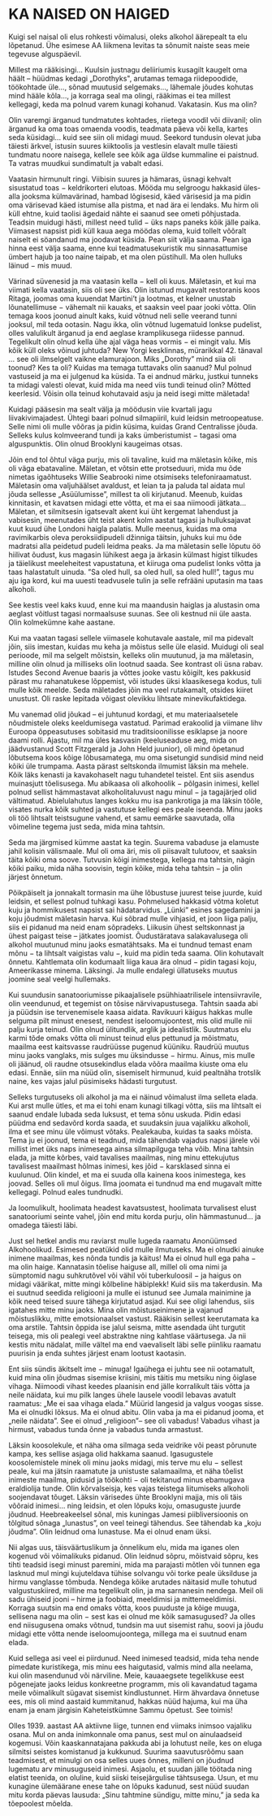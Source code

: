# KA NAISED ON HAIGED

Kuigi sel naisal oli elus rohkesti võimalusi, oleks alkohol äärepealt ta elu lõpetanud. Ühe esimese AA liikmena levitas ta sõnumit naiste seas meie tegevuse alguspäevil.

Millest ma rääkisingi... Kuulsin justnagu deliiriumis kusagilt kaugelt oma häält – hüüdmas kedagi „Dorothyks", arutamas temaga riidepoodide, töökohtade üle..., sõnad muutusid selgemaks..., lähemale jõudes kohutas mind hääle kõla..., ja korraga seal ma olingi, rääkimas ei tea millest kellegagi, keda ma polnud varem kunagi kohanud. Vakatasin. Kus ma olin?

Olin varemgi ärganud tundmatutes kohtades, riietega voodil või diivanil; olin ärganud ka oma toas omaenda voodis, teadmata päeva või kella, kartes seda küsidagi... kuid see siin oli midagi muud. Seekord tundusin olevat juba täiesti ärkvel, istusin suures kiiktoolis ja vestlesin elavalt mulle täiesti tundmatu noore naisega, kellele see kõik aga üldse kummaline ei paistnud. Ta vatras muudkui sundimatult ja vabalt edasi.

Vaatasin hirmunult ringi. Viibisin suures ja hämaras, üsnagi kehvalt sisustatud toas − keldrikorteri elutoas. Mööda mu selgroogu hakkasid üles-alla jooksma külmavärinad, hambad lõgisesid, käed värisesid ja ma pidin oma värisevad käed istumise alla pistma, et nad ära ei lendaks. Mu hirm oli küll ehtne, kuid taolisi ägedaid nähte ei saanud see ometi põhjustada. Teadsin muidugi hästi, millest need tulid − üks naps paneks kõik jälle paika. Viimasest napsist pidi küll kaua aega möödas olema, kuid tollelt võõralt naiselt ei söandanud ma joodavat küsida. Pean siit välja saama. Pean iga hinna eest välja saama, enne kui teadmatusekuristik mu sinnasattumise ümbert hajub ja too naine taipab, et ma olen püstihull. Ma olen hulluks läinud − mis muud.

Värinad süvenesid ja ma vaatasin kella − kell oli kuus. Mäletasin, et kui ma viimati kella vaatasin, siis oli see üks. Olin istunud mugavalt restoranis koos Ritaga, joomas oma kuuendat Martini’t ja lootmas, et kelner unustab lõunatellimuse − vähemalt nii kauaks, et saaksin veel paar jooki võtta. Olin temaga koos joonud ainult kaks, kuid võtnud neli selle veerand tunni jooksul, mil teda ootasin. Nagu ikka, olin võtnud lugematuid lonkse pudelist, olles valulikult ärganud ja end aeglase kramp­likusega riidesse pannud. Tegelikult olin olnud kella ühe ajal väga heas vormis − ei mingit valu. Mis kõik küll oleks võinud juhtuda? New Yorgi kesklinnas, mürarikkal 42. tänaval ... see oli ilmselgelt vaikne elamurajoon. Miks „Dorothy” mind siia oli toonud? Kes ta oli? Kuidas ma temaga tuttavaks olin saanud? Mul polnud vastuseid ja ma ei julgenud ka küsida. Ta ei andnud märku, justkui tunneks ta midagi valesti olevat, kuid mida ma need viis tundi teinud olin? Mõtted keerlesid. Võisin olla teinud kohutavaid asju ja neid isegi mitte mäletada!

Kuidagi pääsesin ma sealt välja ja möödusin viie kvartali jagu liivakivimajadest. Ühtegi baari polnud silmapiiril, kuid leidsin metroopeatuse. Selle nimi oli mulle võõras ja pidin küsima, kuidas Grand Centralisse jõuda. Selleks kulus kolmveerand tundi ja kaks ümberistumist − tagasi oma alguspunktis. Olin olnud Brooklyni kaugeimas otsas.

Jõin end tol õhtul väga purju, mis oli tavaline, kuid ma mäletasin kõike, mis oli väga ebatavaline. Mäletan, et võtsin ette protseduuri, mida mu õde nimetas igaõhtuseks Willie Seabrooki nime otsimiseks telefoniraamatust. Mäletasin oma valjuhäälset avaldust, et leian ta ja paluda tal aidata mul jõuda sellesse „Asüülumisse”, millest ta oli kirjutanud. Meenub, kuidas kinnitasin, et kavatsen midagi ette võtta, et ma ei saa niimoodi jätkata... Mäletan, et silmitsesin igatsevalt akent kui üht kergemat lahendust ja vabisesin, meenutades üht teist akent kolm aastat tagasi ja hulluksajavat kuut kuud ühe Londoni haigla palatis. Mulle meenus, kuidas ma oma ravimikarbis oleva peroksiidipudeli džinniga täitsin, juhuks kui mu õde madratsi alla peidetud pudeli leidma peaks. Ja ma mäletasin selle lõputu öö hiilivat õudust, kus magasin lühikest aega ja ärkasin külmast higist tilkudes ja täielikust meeleheitest vapustatuna, et kiiruga oma pudelist lonks võtta ja taas halastatult uinuda. ”Sa oled hull, sa oled hull, sa oled hull!”, tagus mu aju iga kord, kui ma uuesti teadvusele tulin ja selle refrääni uputasin ma taas alkoholi.

See kestis veel kaks kuud, enne kui ma maandusin haiglas ja alustasin oma aeglast võitlust tagasi normaalsuse suunas. See oli kestnud nii üle aasta. Olin kolmekümne kahe aastane.

Kui ma vaatan tagasi sellele viimasele kohutavale aastale, mil ma pidevalt jõin, siis imestan, kuidas mu keha ja mõistus selle üle elasid. Muidugi oli seal perioode, mil ma selgelt mõistsin, kelleks olin muutunud, ja ma mäletasin, milline olin olnud ja milliseks olin lootnud saada. See kontrast oli üsna rabav. Istudes Second Avenue baaris ja võttes jooke vastu kõigilt, kes pakkusid pärast mu rahanatukese lõppemist, või istudes üksi klaasikesega kodus, tuli mulle kõik meelde. Seda mäletades jõin ma veel rutakamalt, otsides kiiret unustust. Oli raske lepitada võigast olevikku lihtsate minevikufaktidega.

Mu vanemad olid jõukad – ei juhtunud kordagi, et mu materiaalsetele nõudmistele oleks keeldumisega vastatud. Parimad erakoolid ja viimane lihv Euroopa õppeasutuses sobitasid mu traditsioonilisse esiklapse ja noore daami rolli. Ajastu, mil ma üles kasvasin (keeluseaduse aeg, mida on jäädvustanud Scott Fitzgerald ja John Held juunior), oli mind õpetanud lõbutsema koos kõige lõbusamatega, mu oma sisetungid sundisid mind neid kõiki üle trumpama. Aasta pärast seltskonda ilmumist läksin ma mehele. Kõik läks kenasti ja kavakohaselt nagu tuhandetel teistel. Ent siis asendus muinasjutt tõelisusega. Mu abikaasa oli alkohoolik − põlgasin inimesi, kellel polnud sellist hämmastavat alkoholitaluvust nagu minul − ja tagajärjed olid vältimatud. Abielulahutus langes kokku mu isa pankrotiga ja ma läksin tööle, visates nurka kõik suhted ja vastutuse kellegi ees peale iseenda. Minu jaoks oli töö lihtsalt teistsugune vahend, et samu eemärke saavutada, olla võimeline tegema just seda, mida mina tahtsin.

Seda ma järgmised kümme aastat ka tegin. Suurema vabaduse ja elamuste jahil kolisin välismaale. Mul oli oma äri, mis oli piisavalt tulutoov, et saaksin täita kõiki oma soove. Tutvusin kõigi inimestega, kellega ma tahtsin, nägin kõiki paiku, mida näha soovisin, tegin kõike, mida teha tahtsin − ja olin järjest õnnetum.

Põikpäiselt ja jonnakalt tormasin ma ühe lõbustuse juurest teise juurde, kuid leidsin, et sellest polnud tuhkagi kasu. Pohmelused hakkasid võtma koletut kuju ja hommikusest napsist sai hädatarvidus. „Lünki” esines sagedamini ja koju jõudmist mäletasin harva. Kui sõbrad mulle vihjasid, et joon liiga palju, siis ei pidanud ma neid enam sõpradeks. Liikusin ühest seltskonnast ja ühest paigast teise – jätkates joomist. Õudustäratava salakavalusega oli alkohol muutunud minu jaoks esmatähtsaks. Ma ei tundnud temast enam mõnu − ta lihtsalt vaigistas valu −, kuid ma pidin teda saama. Olin kohutavalt õnnetu. Kahtlemata olin kodumaalt liiga kaua ära olnud − pidin tagasi koju, Ameerikasse minema. Läksingi. Ja mulle endalegi üllatuseks muutus joomine seal veelgi hullemaks.

Kui suundusin sanatooriumisse pikaajalisele psühhiaatrilisele intensiivravile, olin veendunud, et tegemist on tõsise närvivapustusega. Tahtsin saada abi ja püüdsin ise tervenemisele kaasa aidata. Ravikuuri käigus hakkas mulle selguma pilt minust enesest, nendest iseloomujoontest, mis olid mulle nii palju kurja teinud. Olin olnud ülitundlik, arglik ja idealistlik. Suutmatus elu karmi tõde omaks võtta oli minust teinud elus pettunud ja mõistmatu, maailma eest kaitsvasse raudrüüsse pugenud küüniku. Raudrüü muutus minu jaoks vanglaks, mis sulges mu üksindusse − hirmu. Ainus, mis mulle oli jäänud, oli raudne otsusekindlus elada võõra maailma kiuste oma elu edasi. Ennäe, siin ma nüüd olin, sisemiselt hirmunud, kuid pealtnäha trotslik naine, kes vajas jalul püsimiseks hädasti turgutust.

Selleks turgutuseks oli alkohol ja ma ei näinud võimalust ilma selleta elada. Kui arst mulle ütles, et ma ei tohi enam kunagi tilkagi võtta, siis ma lihtsalt ei saanud endale lubada seda luksust, et tema sõnu uskuda. Pidin edasi püüdma end sedavõrd korda saada, et suudaksin juua vajalikku alkoholi, ilma et see minu üle võimust võtaks. Pealekauba, kuidas ta saaks mõista. Tema ju ei joonud, tema ei teadnud, mida tähendab vajadus napsi järele või millist imet üks naps inimesega ainsa silmapilguga teha võib. Mina tahtsin elada, ja mitte kõrbes, vaid tavalises maailmas, ning minu ettekujutus tavalisest maailmast hõlmas inimesi, kes jõid − karsklased sinna ei kuulunud. Olin kindel, et ma ei suuda olla kainena koos inimestega, kes joovad. Selles oli mul õigus. Ilma joomata ei tundnud ma end mugavalt mitte kellegagi. Polnud eales tundnudki.

Ja loomulikult, hoolimata headest kavatsustest, hoolimata turvalisest elust sanatooriumi seinte vahel, jõin end mitu korda purju, olin hämmastunud... ja omadega täiesti läbi.

Just sel hetkel andis mu raviarst mulle lugeda raamatu Anonüümsed Alkohoolikud. Esimesed peatükid olid mulle ilmutuseks. Ma ei olnudki ainuke inimene maailmas, kes nõnda tundis ja käitus! Ma ei olnud hull ega paha − ma olin haige. Kannatasin tõelise haiguse all, millel oli oma nimi ja sümptomid nagu suhkrutõvel või vähil või tuberkuloosil − ja haigus on midagi väärikat, mitte mingi kõlbeline häbiplekk! Kuid siis ma takerdusin. Ma ei suutnud seedida religiooni ja mulle ei istunud see Jumala mainimine ja kõik need teised suure tähega kirjutatud asjad. Kui see oligi lahendus, siis igatahes mitte minu jaoks. Mina olin mõistuseinimene ja vajanud mõistuslikku, mitte emotsionaalset vastust. Rääkisin sellest keerutamata ka oma arstile. Tahtsin õppida ise jalul seisma, mitte asendada üht turgutit teisega, mis oli pealegi veel abstraktne ning kahtlase väärtusega. Ja nii kestis mitu nädalat, mille vältel ma end vaevaliselt läbi selle piinliku raamatu puurisin ja enda suhtes järjest enam lootust kaotasin.

Ent siis sündis äkitselt ime − minuga! Igaühega ei juhtu see nii ootamatult, kuid mina olin jõudmas sisemise kriisini, mis täitis mu metsiku ning õiglase vihaga. Niimoodi vihast keedes plaanisin end jälle korralikult täis võtta ja neile näidata, kui mu pilk langes ühele lausele voodil lebavas avatult raamatus: „Me ei saa vihaga elada.” Müürid langesid ja valgus voogas sisse. Ma ei olnudki lõksus. Ma ei olnud abitu. Olin vaba ja ma ei pidanud jooma, et „neile näidata”. See ei olnud „religioon”– see oli vabadus! Vabadus vihast ja hirmust, vabadus tunda õnne ja vabadus tunda armastust.

Läksin koosolekule, et näha oma silmaga seda veidrike või peast põrunute kampa, kes sellise asjaga olid hakkama saanud. Igasugustele koosolemistele minek oli minu jaoks midagi, mis terve mu elu − sellest peale, kui ma jätsin raamatute ja unistuste salamaailma, et näha tõelist inimeste maailma, pidusid ja töökohti − oli tekitanud minus ebamugava eraldiolija tunde. Olin kõrvalseisja, kes vajas teistega liitumiseks alkoholi soojendavat tõuget. Läksin värisedes ühte Brooklyni majja, mis oli täis võõraid inimesi... ning leidsin, et olen lõpuks koju, omasuguste juurde jõudnud. Heebreakeelsel sõnal, mis kuningas Jamesi piibliversioonis on tõlgitud sõnaga „lunastus”, on veel teinegi tähendus. See tähendab ka „koju jõudma”. Olin leidnud oma lunastuse. Ma ei olnud enam üksi.

Nii algas uus, täisväärtuslikum ja õnnelikum elu, mida ma iganes olen kogenud või võimalikuks pidanud. Olin leidnud sõpru, mõistvaid sõpru, kes tihti teadsid isegi minust paremini, mida ma parajasti mõtlen või tunnen ega lasknud mul mingi kujuteldava tühise solvangu või torke peale üksilduse ja hirmu vanglasse tõmbuda. Nendega kõike arutades näitasid mulle tohutud valgustus­kiired, milline ma tegelikult olin, ja ma sarnanesin nendega. Meil oli sadu ühiseid jooni – hirme ja foobiaid, meeldimisi ja mittemeeldimisi. Korraga suutsin ma end omaks võtta, koos puuduste ja kõige muuga, sellisena nagu ma olin − sest kas ei olnud me kõik samasugused? Ja olles end niisugusena omaks võtnud, tundsin ma uut sisemist rahu, soovi ja jõudu midagi ette võtta nende iseloomujoontega, millega ma ei suutnud enam elada.

Kuid sellega asi veel ei piirdunud. Need inimesed teadsid, mida teha nende pimedate kuristikega, mis minu ees haigutasid, valmis mind alla neelama, kui olin masendunud või närviline. Meie, kauaaegsete tegelikkuse eest põgenejate jaoks leidus konkreetne programm, mis oli kavandatud tagama meile võimalikult sügavat sisemist kindlustunnet. Hirm ähvardava õnnetuse ees, mis oli mind aastaid kummitanud, hakkas nüüd hajuma, kui ma üha enam ja enam järgisin Kaheteistkümne Sammu õpetust. See toimis!

Olles 1939. aastast AA aktiivne liige, tunnen end viimaks inimsoo vajaliku osana. Mul on anda inimkonnale oma panus, sest mul on ainulaadseid kogemusi. Võin kaaskannatajana pakkuda abi ja lohutust neile, kes on eluga silmitsi seistes komistanud ja kukkunud. Suurima saavutusrõõmu saan teadmisest, et minulgi on osa selles uues õnnes, milleni on jõudnud lugematu arv minusuguseid inimesi. Asjaolu, et suudan jälle töötada ning elatist teenida, on oluline, kuid siiski teisejärgulise tähtsusega. Usun, et mu kunagine ülemäärane enese tahe on lõpuks kadunud, sest nüüd suudan mitu korda päevas lausuda: „Sinu tahtmine sündigu, mitte minu,” ja seda ka tõepoolest mõelda.
